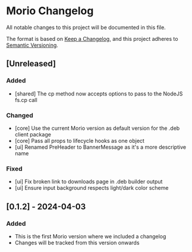 # Morio Changelog

All notable changes to this project will be documented in this file.

The format is based on [Keep a Changelog](https://keepachangelog.com/en/1.1.0/),
and this project adheres to [Semantic Versioning](https://semver.org/spec/v2.0.0.html).



## [Unreleased]

### Added

- [shared] The cp method now accepts options to pass to the NodeJS fs.cp call

### Changed

- [core] Use the current Morio version as default version for the .deb client package
- [core] Pass all props to lifecycle hooks as one object
- [ui] Renamed PreHeader to BannerMessage as it's a more descriptive name

### Fixed

- [ui] Fix broken link to downloads page in .deb builder output
- [ui] Ensure input background respects light/dark color scheme



## [0.1.2] - 2024-04-03

### Added

- This is the first Morio version where we included a changelog
- Changes will be tracked from this version onwards

